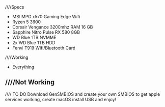 ////Specs
- MSI MPG x570 Gaming Edge Wifi
- Ryzen 5 3600
- Corsair Vengance 3200mhz RAM 16 GB
- Sapphire Nitro Pulse RX 580 8GB
- WD Blue 1TB NVMME
- 2x WD Blue 1TB HDD
- Fenvi T919 Wifi/Bluetooth Card

////Working 
- Everything

////Not Working
-        



//// TO DO 
Download GenSMBIOS and create your own SMBIOS to get apple services working,
create macOS install USB and enjoy!

